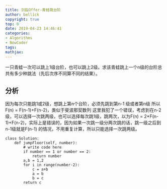 ```yaml
---
title: 剑指Offer-青蛙跳台阶
author: bellick
copyright: true
top: 0
date: 2019-04-23 14:46:41
categories:
- Algorithms
- NowCoder
tags:
mathjax:
---
```


一只青蛙一次可以跳上1级台阶，也可以跳上2级。求该青蛙跳上一个n级的台阶总共有多少种跳法（先后次序不同算不同的结果）。
## 分析
因为每次只能跳1或2级，想跳上第n个台阶，必须先跳到第n-1 级或者第n级
所以F(n) = F(n-1)+F(n-2)，类似于斐波那契数列
这里我犯了一个错误，考虑到在n-2 级，可以选择一次跳两级，也可以选择每次跳1级，跳两次，以为F(n) = 2*F(n-1)+F(n-2)，实际上是错误的，因为如果一次跳一级分两次跳的话，跳一级之后到n-1级就是F(n-1) 的情况，不用重复计算，所以只能选择一次跳两级。
```
class Solution:
    def jumpFloor(self, number):
        # write code here
        if number == 1 or number == 2:
            return number
        a,b = 1,2
        for i in range(number-2):
            c = a+b
            a = b
            b = c
        return c
```
